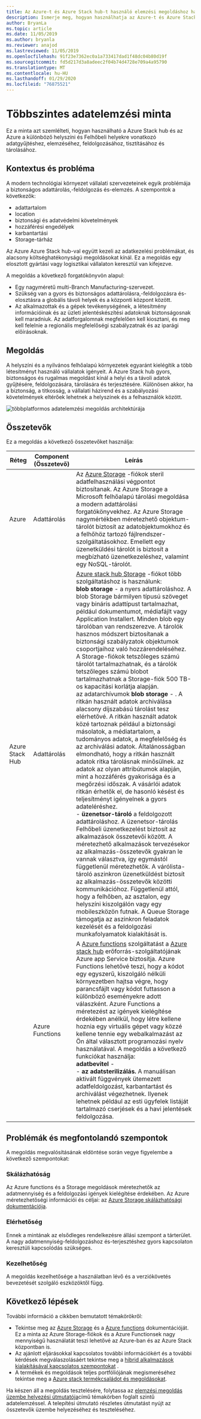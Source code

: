 ```yaml
---
title: Az Azure-t és Azure Stack hub-t használó elemzési megoldáshoz használt többszintes adatelemzési minta.
description: Ismerje meg, hogyan használhatja az Azure-t és Azure Stack hub-szolgáltatásokat egy többszintű adatmegoldás megvalósításához a hibrid felhőben.
author: BryanLa
ms.topic: article
ms.date: 11/05/2019
ms.author: bryanla
ms.reviewer: anajod
ms.lastreviewed: 11/05/2019
ms.openlocfilehash: 91f23e7362ec0a1a733417dad1f48dc04b80d19f
ms.sourcegitcommit: fd5d217d3a8adeec2f04b74d4728e709a4a95790
ms.translationtype: MT
ms.contentlocale: hu-HU
ms.lasthandoff: 01/29/2020
ms.locfileid: "76875521"
---
```

# <a name="tiered-data-for-analytics-pattern"></a>Többszintes adatelemzési minta

Ez a minta azt szemlélteti, hogyan használható a Azure Stack hub és az Azure a különböző helyszíni és Felhőbeli helyekre vonatkozó adatgyűjtéshez, elemzéséhez, feldolgozásához, tisztításához és tárolásához.

## <a name="context-and-problem"></a>Kontextus és probléma

A modern technológiai környezet vállalati szervezeteinek egyik problémája a biztonságos adattárolás,-feldolgozás és-elemzés. A szempontok a következők:
- adattartalom
- location
- biztonsági és adatvédelmi követelmények
- hozzáférési engedélyek
- karbantartási
- Storage-tárház

Az Azure Azure Stack hub-val együtt kezeli az adatkezelési problémákat, és alacsony költséghatékonyságú megoldásokat kínál. Ez a megoldás egy elosztott gyártási vagy logisztikai vállalaton keresztül van kifejezve. 

A megoldás a következő forgatókönyvön alapul:
- Egy nagyméretű multi-Branch Manufacturing-szervezet.
- Szükség van a gyors és biztonságos adattárolásra,-feldolgozásra és-elosztásra a globális távoli helyek és a központi központ között. 
- Az alkalmazottak és a gépek tevékenységének, a létesítmény információinak és az üzleti jelentéskészítési adatoknak biztonságosnak kell maradniuk. Az adatforgalomnak megfelelően kell kiosztani, és meg kell felelnie a regionális megfelelőségi szabályzatnak és az iparági előírásoknak.

## <a name="solution"></a>Megoldás

A helyszíni és a nyilvános felhőalapú környezetek egyaránt kielégítik a több létesítményt használó vállalatok igényeit. A Azure Stack hub gyors, biztonságos és rugalmas megoldást kínál a helyi és a távoli adatok gyűjtésére, feldolgozására, tárolására és terjesztésére. Különösen akkor, ha a biztonság, a titkosság, a vállalati házirend és a szabályozási követelmények eltérőek lehetnek a helyszínek és a felhasználók között. 

![többplatformos adatelemzési megoldás architektúrája](media/pattern-tiered-data-analytics/solution-architecture.png)

## <a name="components"></a>Összetevők

Ez a megoldás a következő összetevőket használja:

| Réteg | Component (Összetevő) | Leírás |
|----------|-----------|-------------|
| Azure | Adattárolás | Az [Azure Storage](/azure/storage/) -fiókok steril adatfelhasználási végpontot biztosítanak. Az Azure Storage a Microsoft felhőalapú tárolási megoldása a modern adattárolási forgatókönyvekhez. Az Azure Storage nagymértékben méretezhető objektum-tárolót biztosít az adatobjektumokhoz és a felhőhöz tartozó fájlrendszer-szolgáltatásokhoz. Emellett egy üzenetküldési tárolót is biztosít a megbízható üzenetkezeléshez, valamint egy NoSQL-tárolót. |
| Azure Stack Hub | Adattárolás | [Azure stack hub Storage](/azure-stack/user/azure-stack-storage-overview) -fiókot több szolgáltatáshoz is használunk:<br>**blob storage** - a nyers adattároláshoz. A blob Storage bármilyen típusú szöveget vagy bináris adattípust tartalmazhat, például dokumentumot, médiafájlt vagy Application Installert. Minden blob egy tárolóban van rendszerezve. A tárolók hasznos módszert biztosítanak a biztonsági szabályzatok objektumok csoportjaihoz való hozzárendeléséhez. A Storage-fiókok tetszőleges számú tárolót tartalmazhatnak, és a tárolók tetszőleges számú blobot tartalmazhatnak a Storage-fiók 500 TB-os kapacitási korlátja alapján.<br>az adatarchívumok **blob storage** - . A ritkán használt adatok archiválása alacsony díjszabású tárolást tesz elérhetővé. A ritkán használt adatok közé tartoznak például a biztonsági másolatok, a médiatartalom, a tudományos adatok, a megfelelőség és az archiválási adatok. Általánosságban elmondható, hogy a ritkán használt adatok ritka tárolásnak minősülnek. az adatok az olyan attribútumok alapján, mint a hozzáférés gyakorisága és a megőrzési időszak. A vásárlói adatok ritkán érhetők el, de hasonló késést és teljesítményt igényelnek a gyors adateléréshez.<br>- **üzenetsor-tároló** a feldolgozott adattároláshoz. A üzenetsor-tárolás Felhőbeli üzenetkezelést biztosít az alkalmazások összetevői között. A méretezhető alkalmazások tervezésekor az alkalmazás-összetevők gyakran le vannak választva, így egymástól függetlenül méretezhetők. A várólista-tároló aszinkron üzenetküldést biztosít az alkalmazás-összetevők közötti kommunikációhoz.  Függetlenül attól, hogy a felhőben, az asztalon, egy helyszíni kiszolgálón vagy egy mobileszközön futnak. A Queue Storage támogatja az aszinkron feladatok kezelését és a feldolgozási munkafolyamatok kialakítását is. |
| | Azure Functions | A [Azure functions](/azure/azure-functions/) szolgáltatást a [Azure stack hub](/azure-stack/operator/azure-stack-app-service-overview) erőforrás-szolgáltatójának Azure app Service biztosítja. Azure Functions lehetővé teszi, hogy a kódot egy egyszerű, kiszolgáló nélküli környezetben hajtsa végre, hogy parancsfájlt vagy kódot futtasson a különböző eseményekre adott válaszként. Azure Functions a méretezést az igények kielégítése érdekében anélkül, hogy létre kellene hoznia egy virtuális gépet vagy közzé kellene tennie egy webalkalmazást az Ön által választott programozási nyelv használatával. A megoldás a következő funkciókat használja:<br>**adatbevitel** - <br>- **az adatsterilizálás.** A manuálisan aktivált függvények ütemezett adatfeldolgozást, karbantartást és archiválást végezhetnek. Ilyenek lehetnek például az esti ügyfelek listáját tartalmazó cserjések és a havi jelentések feldolgozása.|

## <a name="issues-and-considerations"></a>Problémák és megfontolandó szempontok

A megoldás megvalósításának eldöntése során vegye figyelembe a következő szempontokat:

### <a name="scalability"></a>Skálázhatóság 

Az Azure functions és a Storage megoldások méretezhetők az adatmennyiség és a feldolgozási igények kielégítése érdekében. Az Azure méretezhetőségi információi és céljai: az [Azure Storage skálázhatósági dokumentációja](/azure/storage/common/storage-scalability-targets). 

### <a name="availability"></a>Elérhetőség

Ennek a mintának az elsődleges rendelkezésre állási szempont a tárterület. A nagy adatmennyiség-feldolgozáshoz és-terjesztéshez gyors kapcsolaton keresztüli kapcsolódás szükséges. 

### <a name="manageability"></a>Kezelhetőség

A megoldás kezelhetősége a használatban lévő és a verziókövetés bevezetését szolgáló eszközöktől függ. 

## <a name="next-steps"></a>Következő lépések

További információ a cikkben bemutatott témakörökről:
- Tekintse meg az [Azure Storage](/azure/storage/) és a [Azure functions](/azure/azure-functions/) dokumentációját. Ez a minta az Azure Storage-fiókok és a Azure Functionsek nagy mennyiségű használatát teszi lehetővé az Azure-ban és az Azure Stack központban is.
- Az ajánlott eljárásokkal kapcsolatos további információkért és a további kérdések megválaszolásáért tekintse meg a [hibrid alkalmazások kialakításával kapcsolatos szempontokat](overview-app-design-considerations.md) .
- A termékek és megoldások teljes portfóliójának megismeréséhez tekintse meg a [Azure stack termékcsaládot és megoldásokat](/azure-stack).

Ha készen áll a megoldás tesztelésére, folytassa az [elemzési megoldás üzembe helyezési útmutatója](https://aka.ms/tiereddatadeploy)című témakörben foglalt szintű adatelemzéssel. A telepítési útmutató részletes útmutatást nyújt az összetevők üzembe helyezéséhez és teszteléséhez.